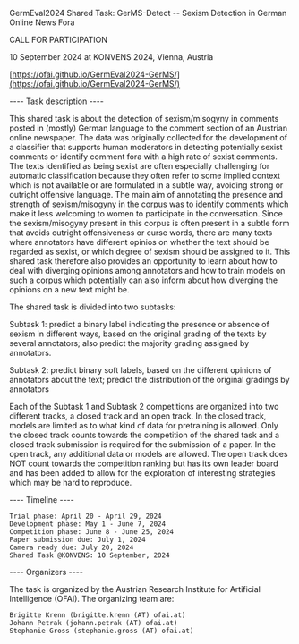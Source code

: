 GermEval2024 Shared Task: GerMS-Detect -- Sexism Detection in German Online News Fora
 
CALL FOR PARTICIPATION

10 September 2024 at KONVENS 2024, Vienna, Austria

[https://ofai.github.io/GermEval2024-GerMS/](https://ofai.github.io/GermEval2024-GerMS/)

---- Task description ----

This shared task is about the detection of sexism/misogyny in comments posted in (mostly) German language to the comment section of an Austrian online newspaper. The data was originally collected for the development of a classifier that supports human moderators in detecting potentially sexist comments or identify comment fora with a high rate of sexist comments. The texts identified as being sexist are often especially challenging for automatic classification because they often refer to some implied context which is not available or are formulated in a subtle way, avoiding strong or outright offensive language. The main aim of annotating the presence and strength of sexism/misogyny in the corpus was to identify comments which make it less welcoming to women to participate in the conversation. Since the sexism/misogyny present in this corpus is often present in a subtle form that avoids outright offensiveness or curse words, there are many texts where annotators have different opinios on whether the text should be regarded as sexist, or which degree of sexism should be assigned to it. This shared task therefore also provides an opportunity to learn about how to deal with diverging opinions among annotators and how to train models on such a corpus which potentially can also inform about how diverging the opinions on a new text might be.

The shared task is divided into two subtasks:

Subtask 1: predict a binary label indicating the presence or absence of sexism in different ways, based on the original grading of the texts by several annotators; also predict the majority grading assigned by annotators.

Subtask 2: predict binary soft labels, based on the different opinions of annotators about the text; predict the distribution of the original gradings by annotators

Each of the Subtask 1 and Subtask 2 competitions are organized into two different tracks, a closed track and an open track. In the closed track, models are limited as to what kind of data for pretraining is allowed. Only the closed track counts towards the competition of the shared task and a closed track submission is required for the submission of a paper. In the open track, any additional data or models are allowed. The open track does NOT count towards the competition ranking but has its own leader board and has been added to allow for the exploration of interesting strategies which may be hard to reproduce.

---- Timeline ----

    Trial phase: April 20 - April 29, 2024
    Development phase: May 1 - June 7, 2024
    Competition phase: June 8 - June 25, 2024
    Paper submission due: July 1, 2024
    Camera ready due: July 20, 2024
    Shared Task @KONVENS: 10 September, 2024

---- Organizers ----

The task is organized by the Austrian Research Institute for Artificial Intelligence (OFAI). The organizing team are:

    Brigitte Krenn (brigitte.krenn (AT) ofai.at)
    Johann Petrak (johann.petrak (AT) ofai.at)
    Stephanie Gross (stephanie.gross (AT) ofai.at)



